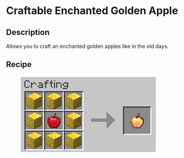 # Craftable Enchanted Golden Apple

## Description

Allows you to craft an enchanted golden apples like in the old days.

## Recipe

<figure><img src="../.gitbook/assets/craftable_enchanted_golden_apple.png" alt=""><figcaption></figcaption></figure>
